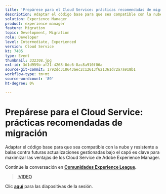 ```yaml
---
title: 'Prepárese para el Cloud Service: prácticas recomendadas de migración'
description: Adaptar el código base para que sea compatible con la nube y resistente a balas contra futuras actualizaciones gestionadas bajo el capó es clave para maximizar las ventajas de los Cloud Service de Adobe Experience Manager.
solution: Experience Manager
product: experience manager
feature: Migration
topic: Development, Migration
role: Developer
level: Intermediate, Experienced
version: Cloud Service
kt: 7405
type: Event
thumbnail: 332308.jpg
exl-id: 3d1d959b-af21-4268-8dc6-8ac8a910f06a
source-git-commit: 1792dc318643aec2c12613f621361d72a7a918b1
workflow-type: tm+mt
source-wordcount: '89'
ht-degree: 0%

---
```


# Prepárese para el Cloud Service: prácticas recomendadas de migración

Adaptar el código base para que sea compatible con la nube y resistente a balas contra futuras actualizaciones gestionadas bajo el capó es clave para maximizar las ventajas de los Cloud Service de Adobe Experience Manager.

Continúe la conversación en **[Comunidades Experience League](https://adobe.ly/36Yd3v6)**.

>[!VIDEO](https://video.tv.adobe.com/v/332308/?quality=12&learn=on&hidetitle=true)

Clic **[aquí](/help/adobe-developers-live/assets/get-ready-aem-cloud.pdf)** para las diapositivas de la sesión.
